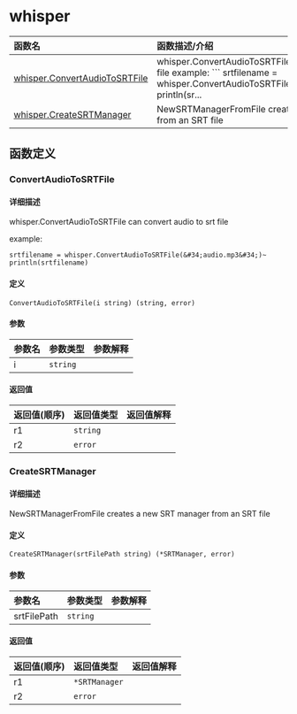 # whisper

|函数名|函数描述/介绍|
|:------|:--------|
| [whisper.ConvertAudioToSRTFile](#convertaudiotosrtfile) |whisper.ConvertAudioToSRTFile can convert audio to srt file  example: ``` srtfilename = whisper.ConvertAudioToSRTFile(&amp;#34;audio.mp3&amp;#34;)~ println(sr...|
| [whisper.CreateSRTManager](#createsrtmanager) |NewSRTManagerFromFile creates a new SRT manager from an SRT file |


## 函数定义
### ConvertAudioToSRTFile

#### 详细描述
whisper.ConvertAudioToSRTFile can convert audio to srt file

example:
```
srtfilename = whisper.ConvertAudioToSRTFile(&#34;audio.mp3&#34;)~
println(srtfilename)
```


#### 定义

`ConvertAudioToSRTFile(i string) (string, error)`

#### 参数
|参数名|参数类型|参数解释|
|:-----------|:---------- |:-----------|
| i | `string` |   |

#### 返回值
|返回值(顺序)|返回值类型|返回值解释|
|:-----------|:---------- |:-----------|
| r1 | `string` |   |
| r2 | `error` |   |


### CreateSRTManager

#### 详细描述
NewSRTManagerFromFile creates a new SRT manager from an SRT file


#### 定义

`CreateSRTManager(srtFilePath string) (*SRTManager, error)`

#### 参数
|参数名|参数类型|参数解释|
|:-----------|:---------- |:-----------|
| srtFilePath | `string` |   |

#### 返回值
|返回值(顺序)|返回值类型|返回值解释|
|:-----------|:---------- |:-----------|
| r1 | `*SRTManager` |   |
| r2 | `error` |   |


